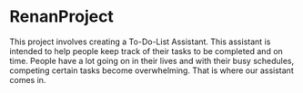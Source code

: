 # RenanProject
This project involves creating a To-Do-List Assistant. This assistant is intended to help people keep track of their tasks to be completed and on time. People have a lot going on in their lives and with their busy schedules, competing certain tasks become overwhelming. That is where our assistant comes in.
